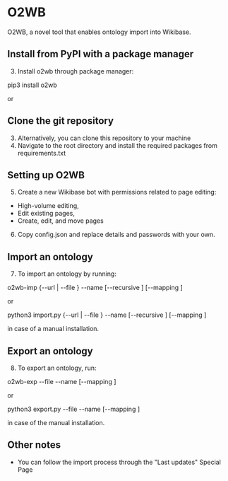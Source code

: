 # O2WB

O2WB, a novel tool that enables ontology import into Wikibase.

## Install from PyPI with a package manager

3. Install o2wb through package manager:

pip3 install o2wb

or

## Clone the git repository

3. Alternatively, you can clone this repository to your machine
4. Navigate to the root directory and install the required packages from requirements.txt

## Setting up O2WB

5. Create a new Wikibase bot with permissions related to page editing:

- High-volume editing, 
- Edit existing pages,
- Create, edit, and move pages

6. Copy config.json and replace details and passwords with your own.

## Import an ontology 

7. To import an ontology by running:

o2wb-imp {--url <URL of your ontology> | --file <path to ontology file>} 
--name <ontology name> [--recursive <Depth of recursive imports>] 
[--mapping <path to export the mapping scheme>]

or

python3 import.py {--url <URL of your ontology> | --file <path to ontology file>} 
--name <ontology name> [--recursive <Depth of recursive imports>] 
[--mapping <path to export the mapping scheme>]

in case of a manual installation.

## Export an ontology

8. To export an ontology, run:

o2wb-exp --file <path to ontology file> --name <ontology name> 
[--mapping <path to export the mapping scheme>]

or

python3 export.py --file <path to ontology file> --name <ontology name> 
[--mapping <path to export the mapping scheme>]

in case of the manual installation.

## Other notes

- You can follow the import process through the "Last updates" Special Page
